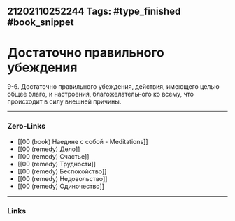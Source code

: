21202110252244
Tags: #type_finished #book_snippet 
---
# Достаточно правильного убеждения

 9-6. Достаточно правильного убеждения, действия, имеющего целью общее благо, и настроения, благожелательного ко всему, что происходит в силу внешней причины. 

---
### Zero-Links
 - [[00 (book) Наедине с собой - Meditations]]
 - [[00 (remedy) Дело]]
 - [[00 (remedy) Счастье]]
 - [[00 (remedy) Трудности]]
 - [[00 (remedy) Беспокойство]]
 - [[00 (remedy) Недовольство]]
 - [[00 (remedy) Одиночество]]
---
### Links
